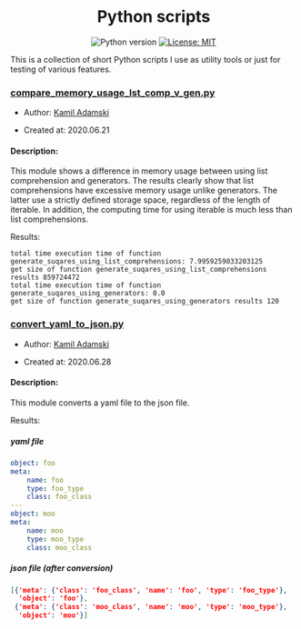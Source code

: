 <h1 align="center">Python scripts</h1>
<div align="center">

![Python version](https://img.shields.io/badge/python-3.7+-blue.svg)
[![License: MIT](https://img.shields.io/badge/License-MIT-yellow.svg)](https://opensource.org/licenses/MIT)

</div>

This is a collection of short Python scripts I use as utility tools or just for testing of various features.

### [compare_memory_usage_lst_comp_v_gen.py](https://github.com/adamsqi/python-scripts/blob/master/scripts/compare_memory_usage_lst_comp_v_gen.py)


+ Author: [Kamil Adamski](https://github.com/adamsqi)

+ Created at: 2020.06.21

#### Description: 
This module shows a difference in memory usage
between using list comprehension and generators.
The results clearly show that list comprehensions
have excessive memory usage unlike generators.
The latter use a strictly defined storage space, 
regardless of the length of iterable. In addition, 
the computing time for using iterable is much less 
than list comprehensions.

Results:
```
total time execution time of function generate_suqares_using_list_comprehensions: 7.9959259033203125
get size of function generate_suqares_using_list_comprehensions results 859724472
total time execution time of function generate_suqares_using_generators: 0.0
get size of function generate_suqares_using_generators results 120
```




### [convert_yaml_to_json.py](https://github.com/adamsqi/python-scripts/blob/master/scripts/convert_yaml_to_json.py)


+ Author: [Kamil Adamski](https://github.com/adamsqi)

+ Created at: 2020.06.28

#### Description: 
This module converts a yaml file to the json file.

Results:

##### yaml file
```yaml
object: foo
meta:
    name: foo
    type: foo_type
    class: foo_class
---
object: moo
meta:
    name: moo
    type: moo_type
    class: moo_class
```

##### json file (after conversion)
```json
[{'meta': {'class': 'foo_class', 'name': 'foo', 'type': 'foo_type'},
  'object': 'foo'},
 {'meta': {'class': 'moo_class', 'name': 'moo', 'type': 'moo_type'},
  'object': 'moo'}]
```





